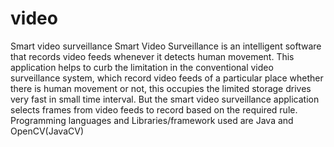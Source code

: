# video
Smart video surveillance
Smart Video Surveillance is an intelligent software that records video feeds whenever it detects human movement. This application helps to curb the limitation in the conventional video surveillance system, which record video feeds of a particular place whether there is human movement or not, this occupies the limited storage drives very fast in small time interval. But the smart video surveillance application selects frames from video feeds to record based on the required rule.
Programming languages and Libraries/framework used are Java and OpenCV(JavaCV)
